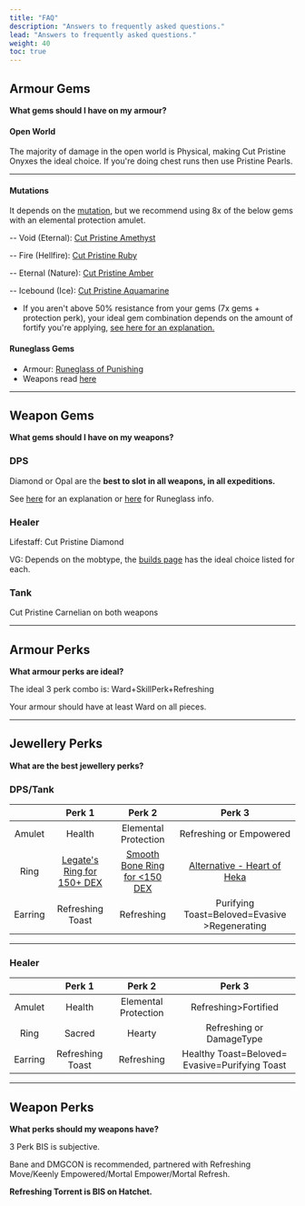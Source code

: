 ```yaml
---
title: "FAQ"
description: "Answers to frequently asked questions."
lead: "Answers to frequently asked questions."
weight: 40 
toc: true
---
```


## Armour Gems
**What gems should I have on my armour?**

#### Open World

The majority of damage in the open world is Physical, making Cut Pristine Onyxes the ideal choice. If you're doing chest runs then use Pristine Pearls.

---

#### Mutations

It depends on the [mutation](/nw/info/mut/modifiers/), but we recommend using 8x of the below gems with an elemental protection amulet.

-- Void (Eternal): <a href="https://nwdb.info/db/item/amethystcutt4" target="_blank">Cut Pristine Amethyst</a>

-- Fire (Hellfire): <a href="https://nwdb.info/db/item/rubycutt4" target="_blank">Cut Pristine Ruby</a>

-- Eternal (Nature): <a href="https://nwdb.info/db/item/ambercutt4" target="_blank">Cut Pristine Amber</a>

-- Icebound (Ice): <a href="https://nwdb.info/db/item/aquamarinecutt4" target="_blank">Cut Pristine Aquamarine</a>
 
- If you aren't above 50% resistance from your gems (7x gems + protection perk), your ideal gem combination depends on the amount of fortify you're applying, [see here for an explanation.](/nw/info/mut/gemchoices/) 

#### Runeglass Gems

- Armour: <a href="https://nwdb.info/db/item/runeglass_case_empty_melee" target="_blank">Runeglass of Punishing</a>
- Weapons read [here](nw/info/mut/gemchoices/#runeglass-casings)

---

## Weapon Gems
**What gems should I have on my weapons?**

### DPS

Diamond or Opal are the **best to slot in all weapons, in all expeditions.** 

See [here](/nw/info/mut/gemchoices/#dps) for an explanation or [here](nw/info/mut/gemchoices/#runeglass-casings) for Runeglass info.



### Healer

Lifestaff: Cut Pristine Diamond

VG: Depends on the mobtype, the [builds page](/builds/) has the ideal choice listed for each.



### Tank
Cut Pristine Carnelian on both weapons

---

## Armour Perks
**What armour perks are ideal?**

The ideal 3 perk combo is: Ward+SkillPerk+Refreshing

Your armour should have at least Ward on all pieces.


---

## Jewellery Perks
**What are the best jewellery perks?**

### DPS/Tank

|      	|      Perk 1      	|              Perk 2              	|                                Perk 3                               	|
|:-------:	|:----------------:	|:--------------------------------:	|:-------------------------------------------------------------------:	|
|  Amulet 	|      Health      	|       Elemental  Protection      	|                         Refreshing or Empowered                        	|
|   Ring  	|     <a href="https://nwdb.info/db/item/ringt5_legatesring_v2" target="_blank">Legate's Ring for 150+ DEX</a>     	| <a href="https://nwdb.info/db/item/ring_smoothboneringt5_v2" target="_blank">Smooth Bone Ring for <150 DEX</a> 	|  <a href="https://nwdb.info/db/item/ringt5_heartofheka_v2" target="_blank">Alternative - Heart of Heka</a>	|
| Earring 	| Refreshing Toast 	|            Refreshing            	|             Purifying Toast=Beloved=Evasive >Regenerating            	|

---

### Healer

|   	|      Perk 1      	|        Perk 2        	|                      Perk 3                     	|
|:-------:	|:----------------:	|:--------------------:	|:-----------------------------------------------:	|
|  Amulet 	|      Health      	| Elemental Protection 	|               Refreshing>Fortified              	|
|   Ring  	|      Sacred      	|        Hearty        	|             Refreshing or DamageType            	|
| Earring 	| Refreshing Toast 	|      Refreshing      	| Healthy Toast=Beloved=  Evasive=Purifying Toast 	|

---

## Weapon Perks
**What perks should my weapons have?**

3 Perk BIS is subjective. 

Bane and DMGCON is recommended, partnered with Refreshing Move/Keenly Empowered/Mortal Empower/Mortal Refresh. 

**Refreshing Torrent is BIS on Hatchet.**